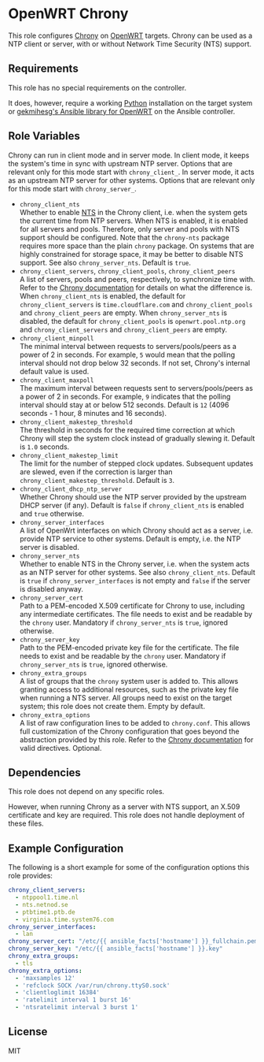 OpenWRT Chrony
==============

This role configures [Chrony](https://chrony-project.org/) on [OpenWRT](https://www.openwrt.org/) targets.
Chrony can be used as a NTP client or server, with or without Network Time Security (NTS) support.

Requirements
------------

This role has no special requirements on the controller.

It does, however, require a working [Python](https://www.python.org/) installation on the target system or [gekmihesg's Ansible library for OpenWRT](https://github.com/gekmihesg/ansible-openwrt) on the Ansible controller.

Role Variables
--------------

Chrony can run in client mode and in server mode.
In client mode, it keeps the system's time in sync with upstream NTP server.
Options that are relevant only for this mode start with `chrony_client_`.
In server mode, it acts as an upstream NTP server for other systems.
Options that are relevant only for this mode start with `chrony_server_`.

* `chrony_client_nts`  
  Whether to enable [NTS](https://tools.ietf.org/html/rfc8915) in the Chrony client, i.e. when the system gets the current time from NTP servers.
  When NTS is enabled, it is enabled for all servers and pools.
  Therefore, only server and pools with NTS support should be configured.
  Note that the `chrony-nts` package requires more space than the plain `chrony` package.
  On systems that are highly constrained for storage space, it may be better to disable NTS support.
  See also `chrony_server_nts`.
  Default is `true`.
* `chrony_client_servers`, `chrony_client_pools`, `chrony_client_peers`  
  A list of servers, pools and peers, respectively, to synchronize time with.
  Refer to the [Chrony documentation](https://chrony-project.org/doc/4.2/chrony.conf.html) for details on what the difference is.
  When `chrony_client_nts` is enabled, the default for `chrony_client_servers` is `time.cloudflare.com` and `chrony_client_pools` and `chrony_client_peers` are empty.
  When `chrony_server_nts` is disabled, the default for `chrony_client_pools` is `openwrt.pool.ntp.org` and `chrony_client_servers` and `chrony_client_peers` are empty.
* `chrony_client_minpoll`  
  The minimal interval between requests to servers/pools/peers as a power of 2 in seconds.
  For example, `5` would mean that the polling interval should not drop below 32 seconds.
  If not set, Chrony's internal default value is used.
* `chrony_client_maxpoll`  
  The maximum interval between requests sent to servers/pools/peers as a power of 2 in seconds.
  For example, `9` indicates that the polling interval should stay at or below 512 seconds.
  Default is `12` (4096 seconds - 1 hour, 8 minutes and 16 seconds).
* `chrony_client_makestep_threshold`  
  The threshold in seconds for the required time correction at which Chrony will step the system clock instead of gradually slewing it.
  Default is `1.0` seconds.
* `chrony_client_makestep_limit`  
  The limit for the number of stepped clock updates.
  Subsequent updates are slewed, even if the correction is larger than `chrony_client_makestep_threshold`.
  Default is `3`.
* `chrony_client_dhcp_ntp_server`  
  Whether Chrony should use the NTP server provided by the upstream DHCP server (if any).
  Default is `false` if `chrony_client_nts` is enabled and `true` otherwise.
* `chrony_server_interfaces`  
  A list of OpenWrt interfaces on which Chrony should act as a server, i.e. provide NTP service to other systems.
  Default is empty, i.e. the NTP server is disabled.
* `chrony_server_nts`  
  Whether to enable NTS in the Chrony server, i.e. when the system acts as an NTP server for other systems.
  See also `chrony_client_nts`.
  Default is `true` if `chrony_server_interfaces` is not empty and `false` if the server is disabled anyway.
* `chrony_server_cert`  
  Path to a PEM-encoded X.509 certificate for Chrony to use, including any intermediate certificates.
  The file needs to exist and be readable by the `chrony` user.
  Mandatory if `chrony_server_nts` is `true`, ignored otherwise.
* `chrony_server_key`  
  Path to the PEM-encoded private key file for the certificate.
  The file needs to exist and be readable by the `chrony` user.
  Mandatory if `chrony_server_nts` is `true`, ignored otherwise.
* `chrony_extra_groups`  
  A list of groups that the `chrony` system user is added to.
  This allows granting access to additional resources, such as the private key file when running a NTS server.
  All groups need to exist on the target system; this role does not create them.
  Empty by default.
* `chrony_extra_options`  
  A list of raw configuration lines to be added to `chrony.conf`.
  This allows full customization of the Chrony configuration that goes beyond the abstraction provided by this role.
  Refer to the [Chrony documentation](https://chrony-project.org/doc/4.2/chrony.conf.html) for valid directives.
  Optional.

Dependencies
------------

This role does not depend on any specific roles.

However, when running Chrony as a server with NTS support, an X.509 certificate and key are required.
This role does not handle deployment of these files.

Example Configuration
---------------------

The following is a short example for some of the configuration options this role provides:

```yaml
chrony_client_servers:
  - ntppool1.time.nl
  - nts.netnod.se
  - ptbtime1.ptb.de
  - virginia.time.system76.com
chrony_server_interfaces:
  - lan
chrony_server_cert: "/etc/{{ ansible_facts['hostname'] }}_fullchain.pem"
chrony_server_key: "/etc/{{ ansible_facts['hostname'] }}.key"
chrony_extra_groups:
  - tls
chrony_extra_options:
  - 'maxsamples 12'
  - 'refclock SOCK /var/run/chrony.ttyS0.sock'
  - 'clientloglimit 16384'
  - 'ratelimit interval 1 burst 16'
  - 'ntsratelimit interval 3 burst 1'
```

License
-------

MIT

